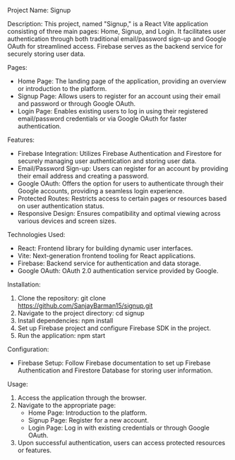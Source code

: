 Project Name: Signup

Description:
This project, named "Signup," is a React Vite application consisting of three main pages: Home, Signup, and Login. It facilitates user authentication through both traditional email/password sign-up and Google OAuth for streamlined access. Firebase serves as the backend service for securely storing user data.

Pages:
- Home Page: The landing page of the application, providing an overview or introduction to the platform.
- Signup Page: Allows users to register for an account using their email and password or through Google OAuth.
- Login Page: Enables existing users to log in using their registered email/password credentials or via Google OAuth for faster authentication.

Features:
- Firebase Integration: Utilizes Firebase Authentication and Firestore for securely managing user authentication and storing user data.
- Email/Password Sign-up: Users can register for an account by providing their email address and creating a password.
- Google OAuth: Offers the option for users to authenticate through their Google accounts, providing a seamless login experience.
- Protected Routes: Restricts access to certain pages or resources based on user authentication status.
- Responsive Design: Ensures compatibility and optimal viewing across various devices and screen sizes.

Technologies Used:
- React: Frontend library for building dynamic user interfaces.
- Vite: Next-generation frontend tooling for React applications.
- Firebase: Backend service for authentication and data storage.
- Google OAuth: OAuth 2.0 authentication service provided by Google.

Installation:
1. Clone the repository:
   git clone https://github.com/SanjayBarman15/signup.git
2. Navigate to the project directory:
   cd signup
3. Install dependencies:
   npm install
4. Set up Firebase project and configure Firebase SDK in the project.
5. Run the application:
   npm start

Configuration:
- Firebase Setup: Follow Firebase documentation to set up Firebase Authentication and Firestore Database for storing user information.

Usage:
1. Access the application through the browser.
2. Navigate to the appropriate page:
   - Home Page: Introduction to the platform.
   - Signup Page: Register for a new account.
   - Login Page: Log in with existing credentials or through Google OAuth.
3. Upon successful authentication, users can access protected resources or features.
